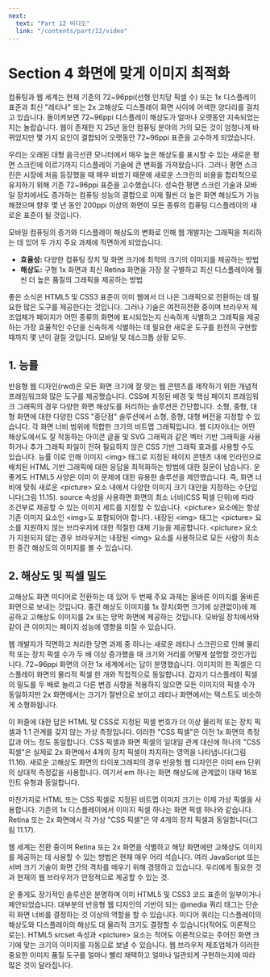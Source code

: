 ```yaml
---
next:
  text: "Part 12 비디오"
  link: "/contents/part/12/video"
---
```


# Section 4 화면에 맞게 이미지 최적화

컴퓨팅과 웹 세계는 현재 기존의 72~96ppi(선형 인치당 픽셀 수) 또는 1x 디스플레이 표준과 최신 "레티나" 또는 2x 고해상도 디스플레이 화면 사이에 어색한 양다리를 걸치고 있습니다. 돌이켜보면 72~96ppi 디스플레이 해상도가 얼마나 오랫동안 지속되었는지는 놀랍습니다. 웹이 존재한 지 25년 동안 컴퓨팅 분야의 거의 모든 것이 엄청나게 바뀌었지만 몇 가지 요인이 결합되어 오랫동안 72~96ppi 표준을 고수하게 되었습니다.

우리는 오래된 대형 음극선관 모니터에서 매우 높은 해상도를 표시할 수 있는 새로운 평면 스크린에 이르기까지 디스플레이 기술에 큰 변화를 가져왔습니다. 그러나 평면 스크린은 시장에 처음 등장했을 때 매우 비쌌기 때문에 새로운 스크린의 비용을 합리적으로 유지하기 위해 기존 72~96ppi 표준을 고수했습니다. 성숙한 평면 스크린 기술과 모바일 장치에서도 증가하는 컴퓨팅 성능의 결합으로 이제 훨씬 더 높은 화면 해상도가 가능해졌으며 향후 몇 년 동안 200ppi 이상의 화면이 모든 종류의 컴퓨팅 디스플레이의 새로운 표준이 될 것입니다.

모바일 컴퓨팅의 증가와 디스플레이 해상도의 변화로 인해 웹 개발자는 그래픽을 처리하는 데 있어 두 가지 주요 과제에 직면하게 되었습니다.

- **효율성:** 다양한 컴퓨팅 장치 및 화면 크기에 최적의 크기의 이미지를 제공하는 방법
- **해상도:** 구형 1x 화면과 최신 Retina 화면을 가장 잘 구별하고 최신 디스플레이에 훨씬 더 높은 품질의 그래픽을 제공하는 방법

좋은 소식은 HTML5 및 CSS3 표준이 이미 웹에서 더 나은 그래픽으로 전환하는 데 필요한 많은 도구를 제공한다는 것입니다. 그러나 기술은 여전히 ​​전환 중이며 브라우저 제조업체가 페이지가 어떤 종류의 화면에 표시되었는지 신속하게 식별하고 그래픽을 제공하는 가장 효율적인 수단을 신속하게 식별하는 데 필요한 새로운 도구를 완전히 구현할 때까지 몇 년이 걸릴 것입니다. 모바일 및 데스크톱 상황 모두.

## 1. 능률

반응형 웹 디자인(rwd)은 모든 화면 크기에 잘 맞는 웹 콘텐츠를 제작하기 위한 개념적 프레임워크와 많은 도구를 제공했습니다. CSS에 지정된 배경 및 핵심 페이지 프레임워크 그래픽의 경우 다양한 화면 해상도를 처리하는 솔루션은 간단합니다. 소형, 중형, 대형 화면에 대한 다양한 CSS "중단점" 솔루션에서 소형, 중형, 대형 버전을 지정할 수 있습니다. 각 화면 너비 범위에 적합한 크기의 비트맵 그래픽입니다. 웹 디자이너는 어떤 해상도에서도 잘 작동하는 아이콘 글꼴 및 SVG 그래픽과 같은 벡터 기반 그래픽을 사용하거나 추가 그래픽 파일이 전혀 필요하지 않은 CSS 기반 그래픽 효과를 사용할 수도 있습니다.
능률
이로 인해 이미지 \<img\> 태그로 지정된 페이지 콘텐츠 내에 인라인으로 배치된 HTML 기반 그래픽에 대한 응답을 최적화하는 방법에 대한 질문이 남습니다. 운 좋게도 HTML5 사양은 이미 이 문제에 대한 유용한 솔루션을 제안했습니다. 즉, 화면 너비에 맞춰 새로운 \<picture\> 요소 내에서 다양한 이미지 크기 대안을 지정하는 수단입니다(그림 11.15). source 속성을 사용하면 화면의 최소 너비(CSS 픽셀 단위)에 따라 조건부로 제공할 수 있는 이미지 세트를 지정할 수 있습니다. \<picture\> 요소에는 항상 기존 이미지 요소인 \<img\>도 포함되어야 합니다. 내장된 \<img\> 태그는 \<picture\> 요소를 지원하지 않는 브라우저에 대한 적절한 대체 기능을 제공합니다. \<picture\> 요소가 지원되지 않는 경우 브라우저는 내장된 \<img\> 요소를 사용하므로 모든 사람이 최소한 중간 해상도의 이미지를 볼 수 있습니다.

## 2. 해상도 및 픽셀 밀도

고해상도 화면 미디어로 전환하는 데 있어 두 번째 주요 과제는 올바른 이미지를 올바른 화면으로 보내는 것입니다. 중간 해상도 이미지를 1x 장치(화면 크기에 상관없이)에 제공하고 고해상도 이미지를 2x 또는 망막 화면에 제공하는 것입니다. 모바일 장치에서와 같이 큰 이미지는 페이지 성능에 영향을 미칠 수 있습니다.

웹 개발자가 직면하고 처리한 당면 과제 중 하나는 새로운 레티나 스크린으로 인해 물리적 또는 장치 픽셀 수가 두 배 이상 증가했을 때 크기와 거리를 어떻게 설명할 것인가입니다. 72~96ppi 화면의 이전 1x 세계에서는 답이 분명했습니다. 이미지의 한 픽셀은 디스플레이 화면의 물리적 픽셀 한 개와 직접적으로 동일합니다. 갑자기 디스플레이 픽셀의 밀도를 두 배로 늘리고 다른 변경 사항을 적용하지 않으면 모든 이미지의 픽셀 수가 동일하지만 2x 화면에서는 크기가 절반으로 보이고 레티나 화면에서는 텍스트도 비슷하게 소형화됩니다.

이 퍼즐에 대한 답은 HTML 및 CSS로 지정된 픽셀 번호가 더 이상 물리적 또는 장치 픽셀과 1:1 관계를 갖지 않는 가상 측정입니다. 이러한 "CSS 픽셀"은 이전 1x 화면의 측정값과 어느 정도 동일합니다. CSS 픽셀과 화면 픽셀의 일대일 관계 대신에 하나의 "CSS 픽셀"은 실제로 2x 화면에서 4개의 장치 픽셀이 차지하는 영역을 나타냅니다(그림 11.16). 새로운 고해상도 화면의 타이포그래피의 경우 반응형 웹 디자인은 이미 em 단위의 상대적 측정값을 사용합니다. 여기서 em 하나는 화면 해상도에 관계없이 대략 16포인트 유형과 동일합니다.

마찬가지로 HTML 또는 CSS 픽셀로 지정된 비트맵 이미지 크기는 이제 가상 픽셀을 사용합니다. 기존의 1x 디스플레이에서 이미지 픽셀 하나는 화면 픽셀 하나와 같습니다. Retina 또는 2x 화면에서 각 가상 "CSS 픽셀"은 약 4개의 장치 픽셀과 동일합니다(그림 11.17).

웹 세계는 전환 중이며 Retina 또는 2x 화면을 식별하고 해당 화면에만 고해상도 이미지를 제공하는 데 사용할 수 있는 방법은 현재 매우 어리 석습니다. 여러 JavaScript 또는 서버 크기 기술이 화면 간의 격차를 메우기 위해 경쟁하고 있습니다. 우리에게 필요한 것과 현재의 웹 브라우저가 안정적으로 제공할 수 있는 것.

운 좋게도 장기적인 솔루션은 분명하며 이미 HTML5 및 CSS3 코드 표준의 일부이거나 제안되었습니다. 대부분의 반응형 웹 디자인의 기반이 되는 @media 쿼리 태그는 단순히 화면 너비를 결정하는 것 이상의 역할을 할 수 있습니다. 미디어 쿼리는 디스플레이의 해상도와 디스플레이의 해상도 대 물리적 크기도 결정할 수 있습니다(적어도 이론적으로는). HTML5 srcset 속성과 \<picture\> 요소는 적어도 이론적으로는 주어진 화면 크기에 맞는 크기의 이미지를 자동으로 보낼 수 있습니다. 웹 브라우저 제조업체가 이러한 중요한 이미지 품질 도구를 얼마나 빨리 채택하고 얼마나 일관되게 구현하는지에 따라 많은 것이 달라집니다.
